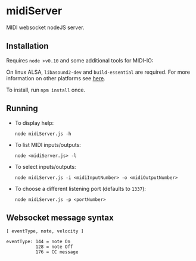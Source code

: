 midiServer
==========

MIDI websocket nodeJS server.

Installation
------------

Requires `node >v0.10` and some additional tools for MIDI-IO:

On linux ALSA, `libasound2-dev` and `build-essential` are required.
For more information on other platforms see [here](https://www.npmjs.com/package/midi#prerequisites).

To install, run `npm install` once.

Running
-------

- To display help:

    `node midiServer.js -h`

- To list MIDI inputs/outputs:

    `node <midiServer.js> -l`

- To select inputs/outputs:

    `node midiServer.js -i <midiInputNumber> -o <midiOutputNumber>`

- To choose a different listening port (defaults to `1337`):

    `node midiServer.js -p <portNumber>`

Websocket message syntax
------------------------

`[ eventType, note, velocity ]`


    eventType: 144 = note On
               128 = note Off
               176 = CC message
